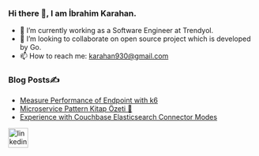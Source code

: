 ### Hi there 👋, I am İbrahim Karahan.

- 🔭 I’m currently working as a Software Engineer at Trendyol. 
- 👯 I’m looking to collaborate on open source project which is developed by Go. 
- 📫 How to reach me: karahan930@gmail.com 

### Blog Posts✍️
- [Measure Performance of Endpoint with k6](https://medium.com/@ikarahan/measure-performance-of-endpoint-with-k6-cb01048031f5)
- [Microservice Pattern Kitap Özeti 📖](https://medium.com/@ikarahan/microservice-pattern-kitap-%C3%B6zeti-3ebe20727587)
- [Experience with Couchbase Elasticsearch Connector Modes](https://medium.com/@ikarahan/experience-with-couchbase-elasticsearch-connector-modes-44b458355c65)



[<img src='https://cdn.jsdelivr.net/npm/simple-icons@3.0.1/icons/linkedin.svg' alt='linkedin' height='40'>](https://www.linkedin.com/in/https://www.linkedin.com/in/ibrahim-karahan-1b9688134//)  
